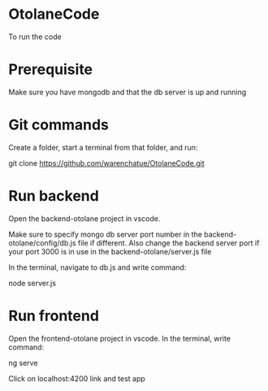 # OtolaneCode
To run the code 

# Prerequisite
Make sure you have mongodb and that the db server is up and running

# Git commands
Create a folder, start a terminal from that folder, and run: 

git clone https://github.com/warenchatue/OtolaneCode.git


# Run backend
Open the backend-otolane project in vscode. 

Make sure to specify mongo db server port number in the backend-otolane/config/db.js file if different. 
Also change the backend server port if your port 3000 is in use in the backend-otolane/server.js file

In the terminal, navigate to db.js and write command: 

node server.js 

# Run frontend 
Open the frontend-otolane project in vscode. In the terminal, write command:

ng serve 

Click on localhost:4200 link and test app
